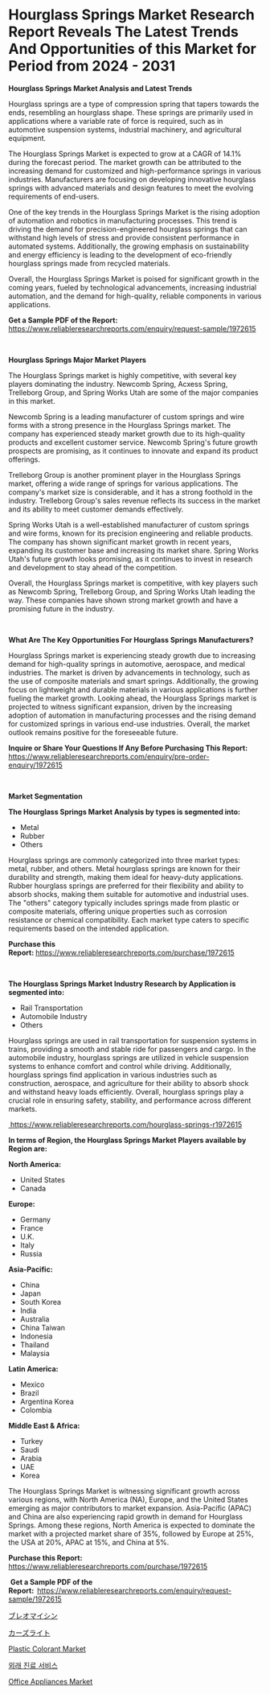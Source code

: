 <p><h1>Hourglass Springs Market Research Report Reveals The Latest Trends And Opportunities of this Market for Period from 2024 - 2031</h1></p><p><strong>Hourglass Springs Market Analysis and Latest Trends</strong></p>
<p><p>Hourglass springs are a type of compression spring that tapers towards the ends, resembling an hourglass shape. These springs are primarily used in applications where a variable rate of force is required, such as in automotive suspension systems, industrial machinery, and agricultural equipment.</p><p>The Hourglass Springs Market is expected to grow at a CAGR of 14.1% during the forecast period. The market growth can be attributed to the increasing demand for customized and high-performance springs in various industries. Manufacturers are focusing on developing innovative hourglass springs with advanced materials and design features to meet the evolving requirements of end-users.</p><p>One of the key trends in the Hourglass Springs Market is the rising adoption of automation and robotics in manufacturing processes. This trend is driving the demand for precision-engineered hourglass springs that can withstand high levels of stress and provide consistent performance in automated systems. Additionally, the growing emphasis on sustainability and energy efficiency is leading to the development of eco-friendly hourglass springs made from recycled materials.</p><p>Overall, the Hourglass Springs Market is poised for significant growth in the coming years, fueled by technological advancements, increasing industrial automation, and the demand for high-quality, reliable components in various applications.</p></p>
<p><strong>Get a Sample PDF of the Report:&nbsp;</strong> <a href="https://www.reliableresearchreports.com/enquiry/request-sample/1972615">https://www.reliableresearchreports.com/enquiry/request-sample/1972615</a></p>
<p>&nbsp;</p>
<p><strong>Hourglass Springs Major Market Players</strong></p>
<p><p>The Hourglass Springs market is highly competitive, with several key players dominating the industry. Newcomb Spring, Acxess Spring, Trelleborg Group, and Spring Works Utah are some of the major companies in this market. </p><p>Newcomb Spring is a leading manufacturer of custom springs and wire forms with a strong presence in the Hourglass Springs market. The company has experienced steady market growth due to its high-quality products and excellent customer service. Newcomb Spring's future growth prospects are promising, as it continues to innovate and expand its product offerings.</p><p>Trelleborg Group is another prominent player in the Hourglass Springs market, offering a wide range of springs for various applications. The company's market size is considerable, and it has a strong foothold in the industry. Trelleborg Group's sales revenue reflects its success in the market and its ability to meet customer demands effectively.</p><p>Spring Works Utah is a well-established manufacturer of custom springs and wire forms, known for its precision engineering and reliable products. The company has shown significant market growth in recent years, expanding its customer base and increasing its market share. Spring Works Utah's future growth looks promising, as it continues to invest in research and development to stay ahead of the competition.</p><p>Overall, the Hourglass Springs market is competitive, with key players such as Newcomb Spring, Trelleborg Group, and Spring Works Utah leading the way. These companies have shown strong market growth and have a promising future in the industry.</p></p>
<p>&nbsp;</p>
<p><strong>What Are The Key Opportunities For Hourglass Springs Manufacturers?</strong></p>
<p><p>Hourglass Springs market is experiencing steady growth due to increasing demand for high-quality springs in automotive, aerospace, and medical industries. The market is driven by advancements in technology, such as the use of composite materials and smart springs. Additionally, the growing focus on lightweight and durable materials in various applications is further fueling the market growth. Looking ahead, the Hourglass Springs market is projected to witness significant expansion, driven by the increasing adoption of automation in manufacturing processes and the rising demand for customized springs in various end-use industries. Overall, the market outlook remains positive for the foreseeable future.</p></p>
<p><strong>Inquire or Share Your Questions If Any Before Purchasing This Report:</strong> <a href="https://www.reliableresearchreports.com/enquiry/pre-order-enquiry/1972615">https://www.reliableresearchreports.com/enquiry/pre-order-enquiry/1972615</a></p>
<p>&nbsp;</p>
<p><strong>Market Segmentation</strong></p>
<p><strong>The Hourglass Springs Market Analysis by types is segmented into:</strong></p>
<p><ul><li>Metal</li><li>Rubber</li><li>Others</li></ul></p>
<p><p>Hourglass springs are commonly categorized into three market types: metal, rubber, and others. Metal hourglass springs are known for their durability and strength, making them ideal for heavy-duty applications. Rubber hourglass springs are preferred for their flexibility and ability to absorb shocks, making them suitable for automotive and industrial uses. The "others" category typically includes springs made from plastic or composite materials, offering unique properties such as corrosion resistance or chemical compatibility. Each market type caters to specific requirements based on the intended application.</p></p>
<p><strong>Purchase this Report:&nbsp;</strong><a href="https://www.reliableresearchreports.com/purchase/1972615">https://www.reliableresearchreports.com/purchase/1972615</a></p>
<p>&nbsp;</p>
<p><strong>The Hourglass Springs Market Industry Research by Application is segmented into:</strong></p>
<p><ul><li>Rail Transportation</li><li>Automobile Industry</li><li>Others</li></ul></p>
<p><p>Hourglass springs are used in rail transportation for suspension systems in trains, providing a smooth and stable ride for passengers and cargo. In the automobile industry, hourglass springs are utilized in vehicle suspension systems to enhance comfort and control while driving. Additionally, hourglass springs find application in various industries such as construction, aerospace, and agriculture for their ability to absorb shock and withstand heavy loads efficiently. Overall, hourglass springs play a crucial role in ensuring safety, stability, and performance across different markets.</p></p>
<p><a href="https://www.reliableresearchreports.com/hourglass-springs-r1972615">&nbsp;https://www.reliableresearchreports.com/hourglass-springs-r1972615</a></p>
<p><strong>In terms of Region, the Hourglass Springs Market Players available by Region are:</strong></p>
<p>
    <p> <strong> North America: </strong>
        <ul>
            <li>United States</li>
            <li>Canada</li>
        </ul>
        </p> 
    <p> <strong> Europe: </strong>
        <ul>
            <li>Germany</li>
            <li>France</li>
            <li>U.K.</li>
            <li>Italy</li>
            <li>Russia</li>
        </ul>
        </p> 
    <p> <strong> Asia-Pacific: </strong>
        <ul>
            <li>China</li>
            <li>Japan</li>
            <li>South Korea</li>
            <li>India</li>
            <li>Australia</li>
            <li>China Taiwan</li>
            <li>Indonesia</li>
            <li>Thailand</li>
            <li>Malaysia</li>
        </ul>
        </p> 
    <p> <strong> Latin America: </strong>
        <ul>
            <li>Mexico</li>
            <li>Brazil</li>
            <li>Argentina Korea</li>
            <li>Colombia</li>
        </ul>
        </p> 
    <p> <strong> Middle East & Africa: </strong>
        <ul>
            <li>Turkey</li>
            <li>Saudi</li>
            <li>Arabia</li>
            <li>UAE</li>
            <li>Korea</li>
        </ul>
    </p>
    </p>
<p><p>The Hourglass Springs Market is witnessing significant growth across various regions, with North America (NA), Europe, and the United States emerging as major contributors to market expansion. Asia-Pacific (APAC) and China are also experiencing rapid growth in demand for Hourglass Springs. Among these regions, North America is expected to dominate the market with a projected market share of 35%, followed by Europe at 25%, the USA at 20%, APAC at 15%, and China at 5%.</p></p>
<p><strong>Purchase this Report: </strong><a href="https://www.reliableresearchreports.com/purchase/1972615">https://www.reliableresearchreports.com/purchase/1972615</a></p>
<p>&nbsp;<strong>Get a Sample PDF of the Report:&nbsp;&nbsp;</strong><a href="https://www.reliableresearchreports.com/enquiry/request-sample/1972615">https://www.reliableresearchreports.com/enquiry/request-sample/1972615</a></p>
<p><strong></strong></p>
<p><p><a href="https://medium.com/@jimmieraun892023/%E3%83%96%E3%83%AC%E3%82%AA%E3%83%9E%E3%82%A4%E3%82%B7%E3%83%B3%E5%B8%82%E5%A0%B4-%E7%AB%B6%E4%BA%89%E5%88%86%E6%9E%90-%E5%B8%82%E5%A0%B4%E5%8B%95%E5%90%91-2031%E5%B9%B4%E3%81%BE%E3%81%A7%E3%81%AE%E4%BA%88%E6%B8%AC-59b3a6b0f0c1">ブレオマイシン</a></p><p><a href="https://github.com/laurenreichert/Market-Research-Report-List-1/blob/main/991752233776.md">カーズライト</a></p><p><a href="https://issuu.com/reportprime-2/docs/plastic-colorant-market-size-2030.pptx">Plastic Colorant Market</a></p><p><a href="https://medium.com/@ukaszduda1/%EC%95%B0%EB%B7%B8%EB%9F%AC%ED%86%A0%EB%A6%AC-%EC%B9%98%EB%A3%8C-%EC%84%9C%EB%B9%84%EC%8A%A4-%EC%8B%9C%EC%9E%A5-%EA%B7%9C%EB%AA%A8%EB%8A%94-%EC%84%B8%EA%B3%84-%EC%82%B0%EC%97%85%EC%97%90%EC%84%9C-%EC%B5%9C%EC%83%81%EC%9D%98-%EB%A7%88%EC%BC%80%ED%8C%85-%EC%B1%84%EB%84%90%EC%9D%84-%EB%B3%B4%EC%97%AC%EC%A4%8D%EB%8B%88%EB%8B%A4-9b39353b9f89">외래 진료 서비스</a></p><p><a href="https://github.com/Sherrillcrooksxa8i18ucf2m/Market-Research-Report-List-2/blob/main/office-appliances-market.md">Office Appliances Market</a></p></p>